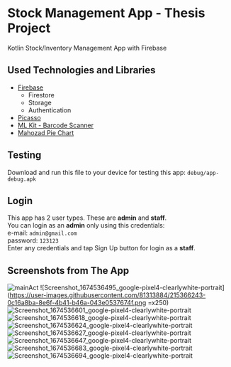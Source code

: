 # Stock Management App - Thesis Project

Kotlin Stock/Inventory Management App with Firebase

## Used Technologies and Libraries
- [Firebase](https://console.firebase.google.com/)
  + Firestore
  + Storage
  + Authentication
- [Picasso](https://github.com/square/picasso)
- [ML Kit - Barcode Scanner](https://developers.google.com/ml-kit/vision/barcode-scanning/android)
- [Mahozad Pie Chart](https://github.com/mahozad/android-pie-chart)

## Testing
Download and run this file to your device for testing this app: `debug/app-debug.apk`

## Login
This app has 2 user types. These are **admin** and **staff**.<br>
You can login as an **admin** only using this credentials:<br>
e-mail: `admin@gmail.com`<br>
password: `123123`<br>
Enter any credentials and tap Sign Up button for login as a **staff**.

## Screenshots from The App
![mainAct](https://user-images.githubusercontent.com/81313884/215366235-33ee499a-65ee-43ee-9475-17b2a5b15412.png)
![Screenshot_1674536495_google-pixel4-clearlywhite-portrait](https://user-images.githubusercontent.com/81313884/215366243-0c16a8ba-8e6f-4b41-b46a-043e0537674f.png =x250)
![Screenshot_1674536601_google-pixel4-clearlywhite-portrait](https://user-images.githubusercontent.com/81313884/215366247-969c4d08-cf70-4456-b61e-e77100fab054.png)
![Screenshot_1674536618_google-pixel4-clearlywhite-portrait](https://user-images.githubusercontent.com/81313884/215366252-aa8c7185-9fb4-4533-894f-65cf72a17fb5.png)
![Screenshot_1674536624_google-pixel4-clearlywhite-portrait](https://user-images.githubusercontent.com/81313884/215366254-e22d1a88-bcc4-4dd0-8134-81454bde1e78.png)
![Screenshot_1674536627_google-pixel4-clearlywhite-portrait](https://user-images.githubusercontent.com/81313884/215366256-4ef86e37-5512-4b05-bd70-1981b8419668.png)
![Screenshot_1674536647_google-pixel4-clearlywhite-portrait](https://user-images.githubusercontent.com/81313884/215366258-5bc507b6-febc-4615-8227-2c238030ff1a.png)
![Screenshot_1674536683_google-pixel4-clearlywhite-portrait](https://user-images.githubusercontent.com/81313884/215366264-982fedee-2833-4ff7-9f73-6d190349d236.png)
![Screenshot_1674536694_google-pixel4-clearlywhite-portrait](https://user-images.githubusercontent.com/81313884/215366268-e3887d9d-3086-46fb-b5ee-ba27592799ab.png)
